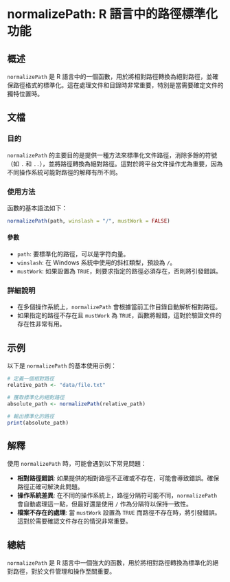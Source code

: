 <!--
Meta Description: # normalizePath: R 語言中的路徑標準化功能 ## 概述 `normalizePath` 是 R 語言中的一個函數，用於將相對路徑轉換為絕對路徑，並確保路徑格式的標準化。這在處理文件和目錄時非常重要，特別是當需要確定文件的獨特位置時。 ## 文檔 ### 目的 `normalizeP...
Meta Keywords: normalizepath, mustwork, true, path, winslash
-->

# normalizePath: R 語言中的路徑標準化功能

## 概述
`normalizePath` 是 R 語言中的一個函數，用於將相對路徑轉換為絕對路徑，並確保路徑格式的標準化。這在處理文件和目錄時非常重要，特別是當需要確定文件的獨特位置時。

## 文檔
### 目的
`normalizePath` 的主要目的是提供一種方法來標準化文件路徑，消除多餘的符號（如 `.` 和 `..`），並將路徑轉換為絕對路徑。這對於跨平台文件操作尤為重要，因為不同操作系統可能對路徑的解釋有所不同。

### 使用方法
函數的基本語法如下：
```R
normalizePath(path, winslash = "/", mustWork = FALSE)
```

#### 參數
- `path`: 要標準化的路徑，可以是字符向量。
- `winslash`: 在 Windows 系統中使用的斜杠類型，預設為 `/`。
- `mustWork`: 如果設置為 `TRUE`，則要求指定的路徑必須存在，否則將引發錯誤。

### 詳細說明
- 在多個操作系統上，`normalizePath` 會根據當前工作目錄自動解析相對路徑。
- 如果指定的路徑不存在且 `mustWork` 為 `TRUE`，函數將報錯，這對於驗證文件的存在性非常有用。

## 示例
以下是 `normalizePath` 的基本使用示例：

```R
# 定義一個相對路徑
relative_path <- "data/file.txt"

# 獲取標準化的絕對路徑
absolute_path <- normalizePath(relative_path)

# 輸出標準化的路徑
print(absolute_path)
```

## 解釋
使用 `normalizePath` 時，可能會遇到以下常見問題：

- **相對路徑錯誤**: 如果提供的相對路徑不正確或不存在，可能會導致錯誤。確保路徑正確可解決此問題。
- **操作系統差異**: 在不同的操作系統上，路徑分隔符可能不同，`normalizePath` 會自動處理這一點，但最好還是使用 `/` 作為分隔符以保持一致性。
- **檔案不存在的處理**: 當 `mustWork` 設置為 `TRUE` 而路徑不存在時，將引發錯誤。這對於需要確認文件存在的情況非常重要。

## 總結
`normalizePath` 是 R 語言中一個強大的函數，用於將相對路徑轉換為標準化的絕對路徑，對於文件管理和操作至關重要。